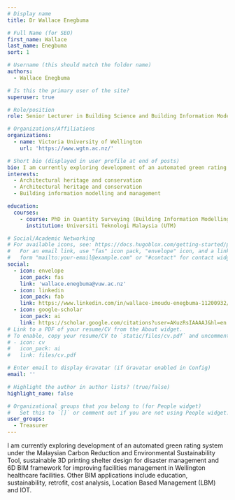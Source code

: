 ```yaml
---
# Display name
title: Dr Wallace Enegbuma

# Full Name (for SEO)
first_name: Wallace
last_name: Enegbuma
sort: 1

# Username (this should match the folder name)
authors:
  - Wallace Enegbuma

# Is this the primary user of the site?
superuser: true

# Role/position
role: Senior Lecturer in Building Science and Building Information Modelling

# Organizations/Affiliations
organizations:
  - name: Victoria University of Wellington
    url: 'https://www.wgtn.ac.nz/'

# Short bio (displayed in user profile at end of posts)
bio: I am currently exploring development of an automated green rating system under the Malaysian Carbon Reduction and Environmental Sustainability Tool, sustainable 3D printing shelter design for disaster management and 6D BIM framework for improving facilities management in Wellington healthcare facilities. Other BIM applications include education, sustainability, retrofit, cost analysis, Location Based Management (LBM) and IOT.
interests:
  - Architectural heritage and conservation
  - Architectural heritage and conservation
  - Building information modelling and management

education:
  courses:
    - course: PhD in Quantity Surveying (Building Information Modelling)
      institution: Universiti Teknologi Malaysia (UTM)

# Social/Academic Networking
# For available icons, see: https://docs.hugoblox.com/getting-started/page-builder/#icons
#   For an email link, use "fas" icon pack, "envelope" icon, and a link in the
#   form "mailto:your-email@example.com" or "#contact" for contact widget.
social:
  - icon: envelope
    icon_pack: fas
    link: 'wallace.enegbuma@vuw.ac.nz'
  - icon: linkedin
    icon_pack: fab
    link: https://www.linkedin.com/in/wallace-imoudu-enegbuma-11200932/?originalSubdomain=nz
  - icon: google-scholar
    icon_pack: ai
    link: https://scholar.google.com/citations?user=AKuzRsIAAAAJ&hl=en
# Link to a PDF of your resume/CV from the About widget.
# To enable, copy your resume/CV to `static/files/cv.pdf` and uncomment the lines below.
# - icon: cv
#   icon_pack: ai
#   link: files/cv.pdf

# Enter email to display Gravatar (if Gravatar enabled in Config)
email: ''

# Highlight the author in author lists? (true/false)
highlight_name: false

# Organizational groups that you belong to (for People widget)
#   Set this to `[]` or comment out if you are not using People widget.
user_groups:
  - Treasurer
---
```


I am currently exploring development of an automated green rating system under the Malaysian Carbon Reduction and Environmental Sustainability Tool, sustainable 3D printing shelter design for disaster management and 6D BIM framework for improving facilities management in Wellington healthcare facilities. Other BIM applications include education, sustainability, retrofit, cost analysis, Location Based Management (LBM) and IOT.